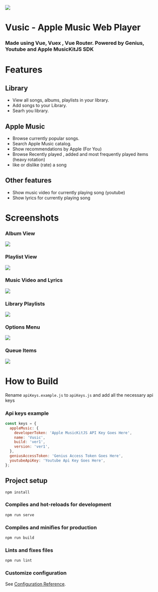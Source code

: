 ![](./example/image.png)

# Vusic - Apple Music Web Player

### Made using Vue, Vuex , Vue Router. Powered by Genius, Youtube and Apple MusicKitJS SDK

# Features 

## Library
* View all songs, albums, playlists in your library.
* Add songs to your Library.
* Searh you library.

## Apple Music
* Browse currently popular songs.
* Search Apple Music catalog.
* Show recommendations by Apple (For You)
* Browse Recently played , added and most frequently played items (heavy rotation)
* like or dislike (rate) a song

## Other features
* Show music video for currently playing song (youtube)
* Show lyrics for currently playing song




# Screenshots

### Album View
![](./example/1.png)

### Playlist View
![](./example/4.png)

### Music Video and Lyrics
![](./example/2.png)

### Library Playlists
![](./example/3.png)

### Options Menu
![](./example/5.png)

### Queue Items
![](./example/6.png)

# How to Build

Rename `apiKeys.example.js` to `apiKeys.js` and add all the necessary api keys

### Api keys example
```js
const keys = {
  appleMusic: {
    developerToken: 'Apple MusicKitJS API Key Goes Here',
    name: 'Vusic',
    build: 'ver1',
    version: 'ver1',
  },
  geniusAccessToken: 'Genius Access Token Goes Here',
  youtubeApiKey: 'Youtube Api Key Goes Here',
};
```

## Project setup
```
npm install
```

### Compiles and hot-reloads for development
```
npm run serve
```

### Compiles and minifies for production
```
npm run build
```

### Lints and fixes files
```
npm run lint
```

### Customize configuration
See [Configuration Reference](https://cli.vuejs.org/config/).
